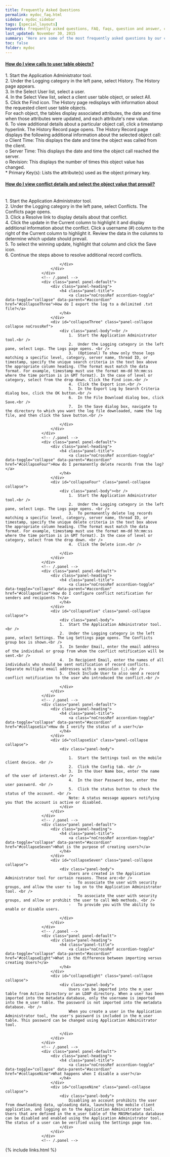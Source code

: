 ```yaml
---
title: Frequently Asked Questions
permalink: mydoc_faq.html
sidebar: mydoc_sidebar
tags: [special_layouts]
keywords: frequently asked questions, FAQ, faqs, question and answer, collapsible sections, expand, collapse
last_updated: November 30, 2015
summary: "Here are some of the most frequently asked questions by our customers. Please contact customer support if you have any, so we can add them here."
toc: false
folder: mydoc
---
```


<div class="panel-group" id="accordion">
                    <div class="panel panel-default">
                        <div class="panel-heading">
                            <h4 class="panel-title">
                                <a class="noCrossRef accordion-toggle" data-toggle="collapse" data-parent="#accordion" href="#collapseOne">How do I view calls to user table objects?</a>
                            </h4>
                        </div>
                        <div id="collapseOne" class="panel-collapse collapse noCrossRef">
                            <div class="panel-body">
                                1.	Start the Application Administrator tool. <br />
                                2.	Under the Logging category in the left pane, select History. The History page appears.<br />
                                3.	In the Select User list, select a user.<br />
                                4.	In the Select View list, select a client user table object, or select All.<br />
                                5.	Click the Find icon. The History page redisplays with information about the requested client user table objects.<br />
                                For each object, the tables display associated attributes, the date and time when those attributes were updated, and each attribute's new value.<br />
                                6.	To view additional details about a particular object call, click a timestamp hyperlink. The History Record page opens. The History Record page displays the following additional information about the selected object call:<br />
                                o	Client Time: This displays the date and time the object was called from the client.<br />
                                o	Server Time: This displays the date and time the object call reached the server.<br />
                                o	Revision: This displays the number of times this object value has changed.<br />
                                *	Primary Key(s): Lists the attribute(s) used as the object primary key.
                            </div>
                        </div>
                    </div>
                    <!-- /.panel -->
                    <div class="panel panel-default">
                        <div class="panel-heading">
                            <h4 class="panel-title">
                                <a class="noCrossRef accordion-toggle" data-toggle="collapse" data-parent="#accordion" href="#collapseTwo">How do I view conflict details and select the object value that prevail?</a>
                            </h4>
                        </div>
                        <div id="collapseTwo" class="panel-collapse collapse noCrossRef">
                            <div class="panel-body"><br />
                            1.	Start the Application Administrator tool.<br />
							2.	Under the Logging category in the left pane, select Conflicts. The Conflicts page opens. <br />
							3.	Click a Resolve link to display details about that conflict. <br />
							4.	Click the update in the Current column to highlight it and display additional information about the conflict. Click a username (#) column to the right of the Current column to highlight it. Review the data in the columns to determine which update should prevail.<br />
							5.	To select the winning update, highlight that column and click the Save icon.<br />
							6.	Continue the steps above to resolve additional record conflicts.<br />

                            </div>
                        </div>
                    </div>
                    <!-- /.panel -->
                    <div class="panel panel-default">
                        <div class="panel-heading">
                            <h4 class="panel-title">
                                <a class="noCrossRef accordion-toggle" data-toggle="collapse" data-parent="#accordion" href="#collapseThree">How do I export the log to a delimited .txt file?</a>
                            </h4>
                        </div>
                        <div id="collapseThree" class="panel-collapse collapse noCrossRef">
                            <div class="panel-body"><br />
                                1.	Start the Application Administrator tool.<br />
                                2.	Under the Logging category in the left pane, select Logs. The Logs page opens. <br />
                                3.	(Optional) To show only those logs matching a specific level, category, server name, thread ID, or timestamp, specify the unique search criteria in the text box above the appropriate column heading. (The format must match the data format. For example, timestamp must use the format mm-dd hh:mm:ss where the time portion is in GMT format). In the case of level or category, select from the drop down. Click the Find icon.<br />
                                4.	Click the Export icon.<br />
                                5.	In the Export Log by Search Criteria dialog box, click the OK button.<br />
                                6.	In the File Download dialog box, click Save.<br />
                                7.	In the Save dialog box, navigate to the directory to which you want the log file downloaded, name the log file, and then click the Save button.<br />

                            </div>
                        </div>
                    </div>
                    <!-- /.panel -->
                    <div class="panel panel-default">
                        <div class="panel-heading">
                            <h4 class="panel-title">
                                <a class="noCrossRef accordion-toggle" data-toggle="collapse" data-parent="#accordion" href="#collapseFour">How do I permanently delete records from the log?</a>
                            </h4>
                        </div>
                        <div id="collapseFour" class="panel-collapse collapse">
                            <div class="panel-body"><br />
                                1.	Start the Application Administrator tool.<br />
                                2.	Under the Logging category in the left pane, select Logs. The Logs page opens. <br />
                                3.	To permanently delete log records matching a specific level, category, server name, thread ID, or timestamp, specify the unique delete criteria in the text box above the appropriate column heading. (The format must match the data format. For example, timestamp must use the format mm-dd hh:mm:ss where the time portion is in GMT format). In the case of level or category, select from the drop down. <br />
                                4.	Click the Delete icon.<br />

                            </div>
                        </div>
                    </div>
                    <!-- /.panel -->
                    <div class="panel panel-default">
                        <div class="panel-heading">
                            <h4 class="panel-title">
                                <a class="noCrossRef accordion-toggle" data-toggle="collapse" data-parent="#accordion" href="#collapseFive">How do I configure conflict notification for senders and recipients ?</a>
                            </h4>
                        </div>
                        <div id="collapseFive" class="panel-collapse collapse">
                            <div class="panel-body">
							1.	Start the Application Administrator tool.<br />
							2.	Under the Logging category in the left pane, select Settings. The Log Settings page opens. The Conflicts group box is shown.<br />
							3.	In Sender Email, enter the email address of the individual or group from whom the conflict notification will be sent.<br />
							4.	In Recipient Email, enter the names of all individuals who should be sent notification of record conflicts. Separate multiple email addresses with a semicolon (;).<br />
							5.	Check Include User to also send a record conflict notification to the user who introduced the conflict.<br />

                            </div>
                        </div>
                    </div>
                    <!-- /.panel -->
                    <div class="panel panel-default">
                        <div class="panel-heading">
                            <h4 class="panel-title">
                                <a class="noCrossRef accordion-toggle" data-toggle="collapse" data-parent="#accordion" href="#collapseSix">How do I verify the status of a user?</a>
                            </h4>
                        </div>
                        <div id="collapseSix" class="panel-collapse collapse">
                            <div class="panel-body">

                                1.	Start the Settings tool on the mobile client device. <br />
                                2.	Click the Config tab. <br />
                                3.	In the User Name box, enter the name of the user of interest.<br />
                                4.	In the User Password box, enter the user password. <br />
                                5.	Click the status button to check the status of the account. <br />
                                Note: A status message appears notifying you that the account is active or disabled.
                            </div>
                        </div>
                    </div>
                    <!-- /.panel -->
                    <div class="panel panel-default">
                        <div class="panel-heading">
                            <h4 class="panel-title">
                                <a class="noCrossRef accordion-toggle" data-toggle="collapse" data-parent="#accordion" href="#collapseSeven">What is the purpose of creating users?</a>
                            </h4>
                        </div>
                        <div id="collapseSeven" class="panel-collapse collapse">
                            <div class="panel-body">
                                Users are created in the Application Administrator tool for certain reasons. These are:<br />
                                -	To associate the user with security groups, and allow the user to log on to the Application Administrator tool. <br />
                                -	To associate the user with security groups, and allow or prohibit the user to call Web methods. <br />
                                -	To provide you with the ability to enable or disable users. 

                            </div>
                        </div>
                    </div>
                    <!-- /.panel -->
                    <div class="panel panel-default">
                        <div class="panel-heading">
                            <h4 class="panel-title">
                                <a class="noCrossRef accordion-toggle" data-toggle="collapse" data-parent="#accordion" href="#collapseEight">What is the difference between importing versus creating Users?</a>
                            </h4>
                        </div>
                        <div id="collapseEight" class="panel-collapse collapse">
                            <div class="panel-body">
                                Users can be imported into the m_user table from Active Directory or an LDAP directory. When a user has been imported into the metadata database, only the username is imported into the m_user table. The password is not imported into the metadata database. <br />
                                When you create a user in the Application Administrator tool, the user's password is included in the m_user table. This password can be changed using Application Administrator tool.

                            </div>
                        </div>
                    </div>
                    <!-- /.panel -->
                    <div class="panel panel-default">
                        <div class="panel-heading">
                            <h4 class="panel-title">
                                <a class="noCrossRef accordion-toggle" data-toggle="collapse" data-parent="#accordion" href="#collapseNine">What happens when I disable a user?</a>
                            </h4>
                        </div>
                        <div id="collapseNine" class="panel-collapse collapse">
                            <div class="panel-body">
                                Disabling an account prohibits the user from downloading data, uploading data, launching the mobile client application, and logging on to the Application Administrator tool. Users that are defined in the m_user table of the MASMetadata database can be disabled and enabled using the Application Administrator tool. The status of a user can be verified using the Settings page too.
                            </div>
                        </div>
                    </div>
                    <!-- /.panel -->
</div>
<!-- /.panel-group -->

{% include links.html %}
